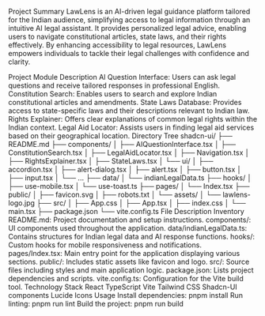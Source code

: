 Project Summary
LawLens is an AI-driven legal guidance platform tailored for the Indian audience, simplifying access to legal information through an intuitive AI legal assistant. It provides personalized legal advice, enabling users to navigate constitutional articles, state laws, and their rights effectively. By enhancing accessibility to legal resources, LawLens empowers individuals to tackle their legal challenges with confidence and clarity.

Project Module Description
AI Question Interface: Users can ask legal questions and receive tailored responses in professional English.
Constitution Search: Enables users to search and explore Indian constitutional articles and amendments.
State Laws Database: Provides access to state-specific laws and their descriptions relevant to Indian law.
Rights Explainer: Offers clear explanations of common legal rights within the Indian context.
Legal Aid Locator: Assists users in finding legal aid services based on their geographical location.
Directory Tree
shadcn-ui/
├── README.md
├── components/
│   ├── AIQuestionInterface.tsx
│   ├── ConstitutionSearch.tsx
│   ├── LegalAidLocator.tsx
│   ├── Navigation.tsx
│   ├── RightsExplainer.tsx
│   ├── StateLaws.tsx
│   └── ui/
│       ├── accordion.tsx
│       ├── alert-dialog.tsx
│       ├── alert.tsx
│       ├── button.tsx
│       ├── input.tsx
│       └── ...
├── data/
│   └── indianLegalData.ts
├── hooks/
│   ├── use-mobile.tsx
│   └── use-toast.ts
├── pages/
│   └── Index.tsx
├── public/
│   ├── favicon.svg
│   ├── robots.txt
│   └── assets/
│       └── lawlens-logo.jpg
├── src/
│   ├── App.css
│   ├── App.tsx
│   ├── index.css
│   └── main.tsx
├── package.json
└── vite.config.ts
File Description Inventory
README.md: Project documentation and setup instructions.
components/: UI components used throughout the application.
data/indianLegalData.ts: Contains structures for Indian legal data and AI response functions.
hooks/: Custom hooks for mobile responsiveness and notifications.
pages/Index.tsx: Main entry point for the application displaying various sections.
public/: Includes static assets like favicon and logo.
src/: Source files including styles and main application logic.
package.json: Lists project dependencies and scripts.
vite.config.ts: Configuration for the Vite build tool.
Technology Stack
React
TypeScript
Vite
Tailwind CSS
Shadcn-UI components
Lucide Icons
Usage
Install dependencies: pnpm install
Run linting: pnpm run lint
Build the project: pnpm run build
